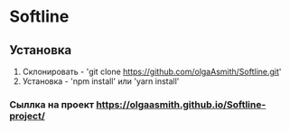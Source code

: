 # Softline

## Установка

1. Склонировать - 'git clone https://github.com/olgaAsmith/Softline.git'
2. Установка - 'npm install' или 'yarn install'

### Сыллка на проект https://olgaasmith.github.io/Softline-project/
